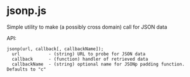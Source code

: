 jsonp.js
========

Simple utility to make (a possibly cross domain) call for JSON data

API:

    jsonp(url, callback[, callbackName]);
      url           - (string) URL to probe for JSON data
      callback      - (function) handler of retrieved data
      callbackName  - (string) optional name for JSONp padding function. Defaults to "c"
